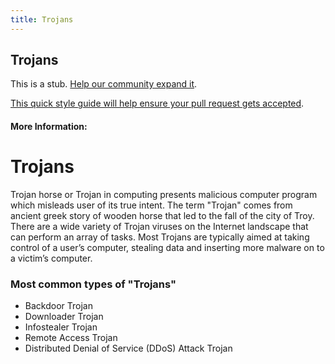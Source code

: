 ```yaml
---
title: Trojans
---
```

## Trojans

This is a stub. <a href='https://github.com/freecodecamp/guides/tree/master/src/pages/security/trojans/index.md' target='_blank' rel='nofollow'>Help our community expand it</a>.

<a href='https://github.com/freecodecamp/guides/blob/master/README.md' target='_blank' rel='nofollow'>This quick style guide will help ensure your pull request gets accepted</a>.

<!-- The article goes here, in GitHub-flavored Markdown. Feel free to add YouTube videos, images, and CodePen/JSBin embeds  -->

#### More Information:
<!-- Please add any articles you think might be helpful to read before writing the article -->

<h1>Trojans</h1>
Trojan horse or Trojan in computing presents malicious computer program which misleads user of its true intent. The term "Trojan" comes from ancient greek story of wooden horse that led to the fall of the city of Troy. There are a wide variety of Trojan viruses on the Internet landscape that can perform an array of tasks. Most Trojans are typically aimed at taking control of a user’s computer, stealing data and inserting more malware on to a victim’s computer.

<h3>Most common types of "Trojans"</h3>
<ul>
  <li>Backdoor Trojan</li>
  <li>Downloader Trojan</li>
  <li>Infostealer Trojan</li>
  <li>Remote Access Trojan</li>
  <li>Distributed Denial of Service (DDoS) Attack Trojan</li>
</ul>
